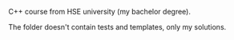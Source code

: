  C++ course from HSE university (my bachelor degree). 
 
The folder doesn't contain tests and templates, only my solutions.
